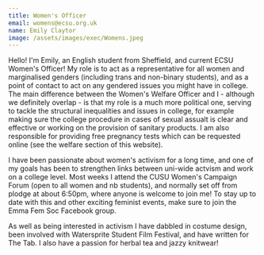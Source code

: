 ```yaml
---
title: Women's Officer
email: womens@ecsu.org.uk
name: Emily Claytor
image: /assets/images/exec/Womens.jpeg
---
```

Hello! I'm Emily, an English student from Sheffield, and current ECSU Women's Officer! My role is to act as a representative for all women and marginalised genders (including trans and non-binary students), and as a point of contact to act on any gendered issues you might have in college. The main difference between the Women's Welfare Officer and I - although we definitely overlap - is that my role is a much more political one, serving to tackle the structural inequalities and issues in college, for example making sure the college procedure in cases of sexual assualt is clear and effective or working on the provision of sanitary products. I am also responsible for providing free pregnancy tests which can be requested online (see the welfare section of this website). 

I have been passionate about women's activism for a long time, and one of my goals has been to strengthen links between uni-wide actvism and work on a college level. Most weeks I attend the CUSU Women's Campaign Forum (open to all women and nb students), and normally set off from plodge at about 6:50pm, where anyone is welcome to join me! To stay up to date with this and other exciting feminist events, make sure to join the Emma Fem Soc Facebook group.

As well as being interested in activism I have dabbled in costume design, been involved with Watersprite Student Film Festival, and have written for The Tab. I also have a passion for herbal tea and jazzy knitwear!
